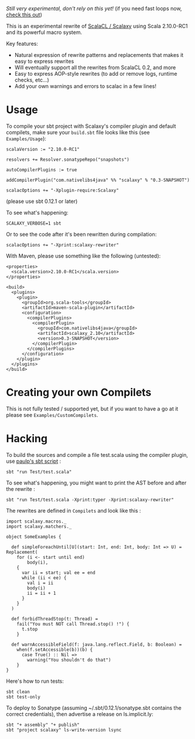*Still very experimental, don't rely on this yet!* (if you need fast loops now, [check this out](https://github.com/ochafik/optimized-loops-macros))

This is an experimental rewrite of [ScalaCL / Scalaxy](http://code.google.com/p/scalacl/) using Scala 2.10.0-RC1 and its powerful macro system.

Key features:
*   Natural expression of rewrite patterns and replacements that makes it easy to express rewrites
*   Will eventually support all the rewrites from ScalaCL 0.2, and more
*   Easy to express AOP-style rewrites (to add or remove logs, runtime checks, etc...)
*   Add your own warnings and errors to scalac in a few lines!

# Usage

To compile your sbt project with Scalaxy's compiler plugin and default compilets, make sure your `build.sbt` file looks like this (see `Examples/Usage`):

	scalaVersion := "2.10.0-RC1"
	
	resolvers += Resolver.sonatypeRepo("snapshots")
	
	autoCompilerPlugins := true
	
	addCompilerPlugin("com.nativelibs4java" %% "scalaxy" % "0.3-SNAPSHOT")
	
	scalacOptions += "-Xplugin-require:Scalaxy"

(please use sbt 0.12.1 or later)

To see what's happening:

	SCALAXY_VERBOSE=1 sbt
	
Or to see the code after it's been rewritten during compilation:

	scalacOptions += "-Xprint:scalaxy-rewriter"
	
With Maven, please use something like the following (untested):

    <properties>
      <scala.version>2.10.0-RC1</scala.version>
	</properties>
    	
    <build>
      <plugins>
        <plugin>
          <groupId>org.scala-tools</groupId>
          <artifactId>maven-scala-plugin</artifactId>
          <configuration>
            <compilerPlugins>
              <compilerPlugin>
                <groupId>com.nativelibs4java</groupId>
                <artifactId>scalaxy_2.10</artifactId>
                <version>0.3-SNAPSHOT</version>
              </compilerPlugin>
            </compilerPlugins>
          </configuration>
        </plugin>
      </plugins>
    </build>
    
# Creating your own Compilets

This is not fully tested / supported yet, but if you want to have a go at it please see `Examples/CustomCompilets`.

# Hacking

To build the sources and compile a file test.scala using the compiler plugin, use [paulp's sbt script](https://github.com/paulp/sbt-extras) :

    sbt "run Test/test.scala"

To see what's happening, you might want to print the AST before and after the rewrite :

    sbt "run Test/test.scala -Xprint:typer -Xprint:scalaxy-rewriter"
    
The rewrites are defined in `Compilets` and look like this :

	import scalaxy.macros._
	import scalaxy.matchers._
	
	object SomeExamples {
	
	  def simpleForeachUntil[U](start: Int, end: Int, body: Int => U) = Replacement(
		for (i <- start until end) 
			body(i),
		{
		  var ii = start; val ee = end
		  while (ii < ee) {
			val i = ii
			body(i)
			ii = ii + 1  
		  }
		}
	  )
		
	  def forbidThreadStop(t: Thread) = 
		fail("You must NOT call Thread.stop() !") {
		  t.stop
		}
	  
	  def warnAccessibleField(f: java.lang.reflect.Field, b: Boolean) =
		when(f.setAccessible(b))(b) {
		  case True() :: Nil =>
			warning("You shouldn't do that")
		}
	}

Here's how to run tests:

	sbt clean
	sbt test-only
	
To deploy to Sonatype (assuming ~/.sbt/0.12.1/sonatype.sbt contains the correct credentials), then advertise a release on ls.implicit.ly:

	sbt "+ assembly" "+ publish"
	sbt "project scalaxy" ls-write-version lsync

